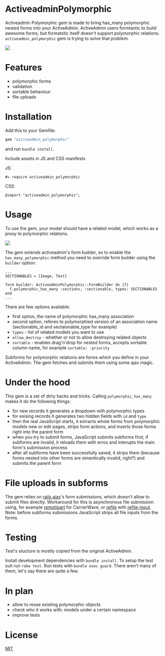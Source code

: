 # ActiveadminPolymorphic

Activeadmin Polymorphic gem is made to bring has_many polymorphic nested forms into your ActiveAdmin. ActiveAdmin users formtastic to build awesome forms, but formatstic itself doesn't support polymorphic relations. `activeadmin_polymorphic` gem is trying to solve that problem.

![](https://s3.amazonaws.com/f.cl.ly/items/0b2F2t2R3D0o1O3F1R3e/Screen%20Shot%202015-02-05%20at%2012.57.04.png)

# Features

* polymorphic forms
* validation
* sortable behaviour
* file uploads

# Installation

Add this to your Gemfile:

``` ruby
gem "activeadmin_polymorphic"
```

and run `bundle install`.

Include assets in JS and CSS manifests

JS:
```
#= require activeadmin_polymorphic
```

CSS:
```
@import "activeadmin_polymorphic";
```

# Usage

To use the gem, your model should have a related model, which works as a proxy to polymorphic relations.

![](https://s3.amazonaws.com/f.cl.ly/items/2Z3M2V0b3Z342L2Z2R0N/Screen%20Shot%202015-02-05%20at%2013.37.36.png)

The gem extends activeadmin's form builder, so to enable the `has_many_polymorphic` method you need to override form builder using the `builder` option:

```
...
SECTIONABLES = [Image, Text]

form builder: ActiveadminPolymorphic::FormBuilder do |f|
  f.polymorphic_has_many :sections, :sectionable, types: SECTIONABLES
end
...
```

There are few options available:
* first option, the name of polymorphic has_many association
* second option, referes to polymorphied version of an association name (sectionable_id and sectaionable_type for example)
* `types` - list of related models you want to use
* `allow_destroy` - whether or not to allow destroying related objects
* `sortable` - enables drag'n'drop for nested forms, accepts sortable column name, for example `sortable: :priority`

Subforms for polymorphic relations are forms which you define in your ActiveAdmin. The gem fetches and submits them using some ajax magic.

# Under the hood

This gem is a set of dirty hacks and tricks. Calling `polymorphic_has_many` makes it do the following things:

* for new records it generates a dropdown with polymorphic types
* for exising records it generates two hidden fields with `id` and `type`
* then the real JavaScript starts, it extracts whole forms from polymorphic models new or edit pages, strips form actions, and inserts those forms right into the parent form
* when you try to submit forms, JavaScript submits subforms first; if subforms are invalid, it reloads them with erros and interupts the main form's submission process
* after all subforms have been successfully saved, it strips them (because forms nested into other forms are simantically invalid, right?) and submits the parent form

# File uploads in subforms

The gem relies on [rails ajax](https://github.com/rails/jquery-rails)'s form submissions, which doesn't allow to submit files directly. Workaround for this is asynchronous file submission using, for example [remotipart](https://github.com/JangoSteve/remotipart) for CarrierWave, or [refile](https://github.com/elabs/refile) with [refile-input](https://github.com/hyperoslo/refile-input). Note: before subforms submissions JavaScript strips all file inputs from the forms.

# Testing

Test's stucture is mostly copied from the original ActiveAdmin.

Install development dependencies with `bundle install`. To setup the test suit run `rake test`. Run tests with `bundle exec guard`. There aren't many of them, let's say there are quite a few.

# In plan

* allow to reuse existing polymorphic objects
* check who it works with: models under a certain namespace
* improve tests

# License

[MIT](LICENSE.txt)
